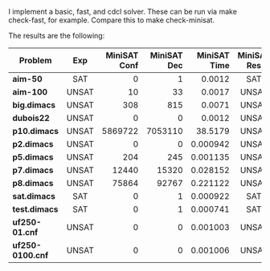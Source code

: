 I implement a basic, fast, and cdcl solver. These can be run via make check-fast, for example. Compare this to make check-minisat.

The results are the following:

| Problem          | Exp   | MiniSAT Conf  | MiniSAT Dec   | MiniSAT Time   | MiniSAT Res | fast Conf | fast Dec | fast Time | fast Res | basic Conf | basic Dec   | basic Time | basic Res | cdcl Conf | cdcl Dec | cdcl Learn | cdcl Time | cdcl Res |
|------------------|:-----:|--------:|--------:|----------:|:------:|---------:|--------:|----------:|:-------:|----------:|-----------:|-----------:|:---------:|----------:|---------:|----------:|----------:|:--------:|
| **aim-50**       |  SAT  | 0       | 1       | 0.0012    |  SAT   | 11343    | 11352   | 0.006     |  SAT    | 80280297  | 1021582189 | 362.697    |   SAT     | N/A       | N/A      | N/A       | N/A       |  N/A     |
| **aim-100**      | UNSAT | 10      | 33      | 0.0017    | UNSAT  | N/A      | N/A     | N/A       | N/A     | N/A       | N/A        | N/A        |   N/A     | 1         | 33       | 1         | 0.002     | UNSAT    |
| **big.dimacs**   | UNSAT | 308     | 815     | 0.0071    | UNSAT  | N/A      | N/A     | N/A       | N/A     | N/A       | N/A        | N/A        |   N/A     | 1         | 29       | 1         | 0.003     | UNSAT    |
| **dubois22**     | UNSAT | 0       | 0       | 0.0012    | UNSAT  | 12582912 | 12582911| 2.555     |  UNSAT  | 4194306   | 12582911   | 14.640     |  UNSAT    | 1         | 24       | 1         | 0.002     | UNSAT    |
| **p10.dimacs**   | UNSAT | 5869722 | 7053110 | 38.5179   | UNSAT  | 70872610 | 70872609| 17.344    |  UNSAT  | N/A       | N/A        | N/A        |   N/A     | 1         | 20       | 1         | 0.002     | UNSAT    |
| **p2.dimacs**    | UNSAT | 0       | 0       | 0.000942  | UNSAT  | 2        | 1       | 0.003     |  UNSAT  | 1         | 1          | 0.004      |  UNSAT    | 2         | 1        | 1         | 0.002     | UNSAT    |
| **p5.dimacs**    | UNSAT | 204     | 245     | 0.001135  | UNSAT  | 375      | 374     | 0.002     |  UNSAT  | 90        | 1240       | 0.002      |  UNSAT    | 1         | 8        | 1         | 0.001     | UNSAT    |
| **p7.dimacs**    | UNSAT | 12440   | 15320   | 0.028152  | UNSAT  | 32781    | 32780   | 0.008     |  UNSAT  | 127340    | 71168128   | 46.436     |  UNSAT    | 1         | 13       | 1         | 0.002     | UNSAT    |
| **p8.dimacs**    | UNSAT | 75864   | 92767   | 0.221122  | UNSAT  | 378344   | 378343  | 0.082     |  UNSAT  | N/A       | N/A        | N/A        |   N/A     | 1         | 16       | 1         | 0.001     | UNSAT    |
| **sat.dimacs**   |  SAT  | 0       | 1       | 0.000922  |  SAT   | 0        | 2       | 0.003     |   SAT   | 0         | 2          | 0.004      |   SAT     | 0         | 2        | 0         | 0.001     |  SAT     |
| **test.dimacs**  |  SAT  | 0       | 1       | 0.000741  |  SAT   | 0        | 2       | 0.002     |   SAT   | 0         | 2          | 0.002      |   SAT     | 0         | 2        | 0         | 0.001     |  SAT     |
| **uf250-01.cnf** | UNSAT | 0       | 0       | 0.001003  | UNSAT  | N/A      | N/A     | N/A       |  N/A    | N/A       | N/A        | N/A        |   N/A     | 1         | 27       | 1         | 0.002     | UNSAT    |
| **uf250-0100.cnf**|UNSAT | 0       | 0       | 0.001006  | UNSAT  | N/A      | N/A     | N/A       |  N/A    | N/A       | N/A        | N/A        |   N/A     | 1         | 22       | 1         | 0.002     | UNSAT    |
